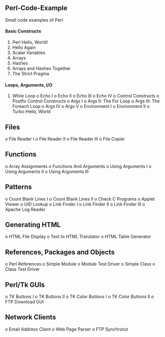 ## Perl-Code-Example
Small code examples of Perl


#### Basic Constructs
1. Perl Hello, World!
2. Hello Again
3. Scalar Variables
4. Arrays
5. Hashes
6. Arrays and Hashes Together
7. The Strict Pragma

#### Loops, Arguments, I/O
1. While Loop
o	Echo I
o	Echo II
o	Echo III
o	Echo IV
o	Control Constructs
o	Postfix Control Constructs
o	Args I
o	Args II: The For Loop
o	Args III: The Foreach Loop
o	Args IV
o	Args V
o	Environment I
o	Environment II
o	Turbo Hello, World


## Files
o	File Reader I
o	File Reader II
o	File Reader III
o	File Copier


## Functions
o	Array Assignments
o	Functions And Arguments
o	Using Arguments I
o	Using Arguments II
o	Using Arguments III

## Patterns
o	Count Blank Lines I
o	Count Blank Lines II
o	Check C Programs
o	Applet Viewer
o	UID Lookup
o	Link Finder I
o	Link Finder II
o	Link Finder III
o	Apache Log Reader


## Generating HTML
o	HTML File Display
o	Text to HTML Translator
o	HTML Table Generator


## References, Packages and Objects
o	Perl References
o	Simple Module
o	Module Test Driver
o	Simple Class
o	Class Test Driver


## Perl/Tk GUIs
o	TK Buttons I
o	TK Buttons II
o	TK Color Buttons I
o	TK Color Buttons II
o	FTP Download GUI


## Network Clients
o	Email Address Client
o	Web Page Parser
o	FTP Synchroniz
